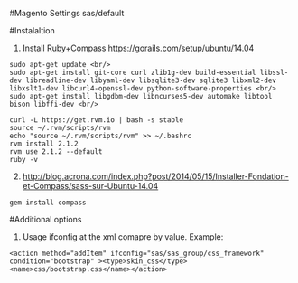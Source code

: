 #Magento Settings
sas/default

#Instalaltion
1. Install Ruby+Compass 
   https://gorails.com/setup/ubuntu/14.04 <br/>
```
sudo apt-get update <br/>
sudo apt-get install git-core curl zlib1g-dev build-essential libssl-dev libreadline-dev libyaml-dev libsqlite3-dev sqlite3 libxml2-dev libxslt1-dev libcurl4-openssl-dev python-software-properties <br/>
sudo apt-get install libgdbm-dev libncurses5-dev automake libtool bison libffi-dev <br/>
```

```
curl -L https://get.rvm.io | bash -s stable 
source ~/.rvm/scripts/rvm 
echo "source ~/.rvm/scripts/rvm" >> ~/.bashrc 
rvm install 2.1.2 
rvm use 2.1.2 --default
ruby -v
```
2. http://blog.acrona.com/index.php?post/2014/05/15/Installer-Fondation-et-Compass/sass-sur-Ubuntu-14.04
```
gem install compass
```

#Additional options 

1. Usage ifconfig at the xml comapre by value. Example: 

```
<action method="addItem" ifconfig="sas/sas_group/css_framework" condition="bootstrap" ><type>skin_css</type><name>css/bootstrap.css</name></action> 
```
